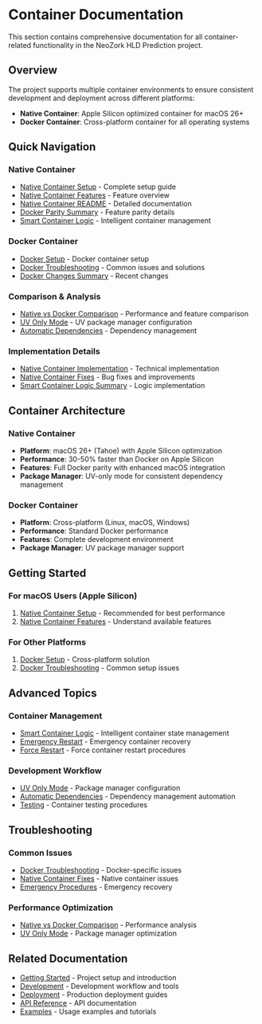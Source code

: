# Container Documentation

This section contains comprehensive documentation for all container-related functionality in the NeoZork HLD Prediction project.

## Overview

The project supports multiple container environments to ensure consistent development and deployment across different platforms:

- **Native Container**: Apple Silicon optimized container for macOS 26+
- **Docker Container**: Cross-platform container for all operating systems

## Quick Navigation

### Native Container
- [Native Container Setup](native-container-setup.md) - Complete setup guide
- [Native Container Features](native-container-features.md) - Feature overview
- [Native Container README](native-container/README.md) - Detailed documentation
- [Docker Parity Summary](native-container/FULL_DOCKER_PARITY_SUMMARY.md) - Feature parity details
- [Smart Container Logic](native-container/SMART_CONTAINER_LOGIC.md) - Intelligent container management

### Docker Container
- [Docker Setup](docker-setup.md) - Docker container setup
- [Docker Troubleshooting](docker-troubleshooting.md) - Common issues and solutions
- [Docker Changes Summary](DOCKER_CHANGES_SUMMARY.md) - Recent changes

### Comparison & Analysis
- [Native vs Docker Comparison](native-vs-docker-comparison.md) - Performance and feature comparison
- [UV Only Mode](uv-only-mode.md) - UV package manager configuration
- [Automatic Dependencies](automatic-dependencies.md) - Dependency management

### Implementation Details
- [Native Container Implementation](NATIVE_CONTAINER_IMPLEMENTATION_SUMMARY.md) - Technical implementation
- [Native Container Fixes](NATIVE_CONTAINER_FIXES_SUMMARY.md) - Bug fixes and improvements
- [Smart Container Logic Summary](native-container/SMART_CONTAINER_LOGIC_SUMMARY.md) - Logic implementation

## Container Architecture

### Native Container
- **Platform**: macOS 26+ (Tahoe) with Apple Silicon optimization
- **Performance**: 30-50% faster than Docker on Apple Silicon
- **Features**: Full Docker parity with enhanced macOS integration
- **Package Manager**: UV-only mode for consistent dependency management

### Docker Container
- **Platform**: Cross-platform (Linux, macOS, Windows)
- **Performance**: Standard Docker performance
- **Features**: Complete development environment
- **Package Manager**: UV package manager support

## Getting Started

### For macOS Users (Apple Silicon)
1. [Native Container Setup](native-container-setup.md) - Recommended for best performance
2. [Native Container Features](native-container-features.md) - Understand available features

### For Other Platforms
1. [Docker Setup](docker-setup.md) - Cross-platform solution
2. [Docker Troubleshooting](docker-troubleshooting.md) - Common setup issues

## Advanced Topics

### Container Management
- [Smart Container Logic](native-container/SMART_CONTAINER_LOGIC.md) - Intelligent container state management
- [Emergency Restart](EMERGENCY_RESTART_IMPLEMENTATION.md) - Emergency container recovery
- [Force Restart](force-restart-container.md) - Force container restart procedures

### Development Workflow
- [UV Only Mode](uv-only-mode.md) - Package manager configuration
- [Automatic Dependencies](automatic-dependencies.md) - Dependency management automation
- [Testing](../development/testing.md) - Container testing procedures

## Troubleshooting

### Common Issues
- [Docker Troubleshooting](docker-troubleshooting.md) - Docker-specific issues
- [Native Container Fixes](NATIVE_CONTAINER_FIXES_SUMMARY.md) - Native container issues
- [Emergency Procedures](EMERGENCY_RESTART_IMPLEMENTATION.md) - Emergency recovery

### Performance Optimization
- [Native vs Docker Comparison](native-vs-docker-comparison.md) - Performance analysis
- [UV Only Mode](uv-only-mode.md) - Package manager optimization

## Related Documentation

- [Getting Started](../getting-started/) - Project setup and introduction
- [Development](../development/) - Development workflow and tools
- [Deployment](../deployment/) - Production deployment guides
- [API Reference](../api/) - API documentation
- [Examples](../examples/) - Usage examples and tutorials 